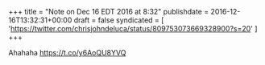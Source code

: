 +++
title = "Note on Dec 16 EDT 2016 at 8:32"
publishdate = 2016-12-16T13:32:31+00:00
draft = false
syndicated = [ 'https://twitter.com/chrisjohndeluca/status/809753073669328900?s=20' ]
+++

Ahahaha  https://t.co/y6AoQU8YVQ
